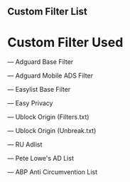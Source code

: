 ## Custom Filter List

# Custom Filter Used
— Adguard Base Filter

— Adguard Mobile ADS Filter

— Easylist Base Filter

— Easy Privacy

— Ublock Origin (Filters.txt)

— Ublock Origin (Unbreak.txt)

— RU Adlist

— Pete Lowe's AD List

— ABP Anti Circumvention List
